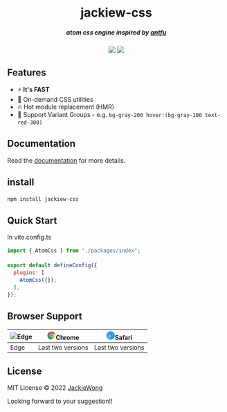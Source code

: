 <h1 align='center'>jackiew-css

<h5 align='center'>

atom css engine inspired by [antfu](https://antfu.me/)

</h5>

</h1>

<div align="center">

[![](https://img.shields.io/badge/license-MIT-violet.svg)](https://champyin.com)
[![](https://img.shields.io/badge/package-NPM-blueviolet.svg)](https://champyin.com)

</div>

## Features

- ⚡️ **It's FAST**
- 🧩 On-demand CSS utilities
- 🔥 Hot module replacement (HMR)
- 🎳 Support Variant Groups - e.g. `bg-gray-200 hover:(bg-gray-100 text-red-300)`

## Documentation

Read the [documentation](https://ui.jackiewongz.com/) for more details.

## install

```javascript
npm install jackiew-css
```

## Quick Start
In vite.config.ts
```javascript
import { AtomCss } from "./packages/index";

export default defineConfig({
  plugins: [
    AtomCss({}),
  ],
});
```

## Browser Support

| <img src="https://github.com/zhubeijia/source/blob/main/srclogo/icon-edge.06c7aa18.svg?raw=true" width="20px">Edge | <img src="https://github.com/zhubeijia/source/blob/main/srclogo/icon-chrome.99f0b30c.svg?raw=true" width="20px">Chrome | <img src="https://github.com/zhubeijia/source/blob/main/srclogo/icon-safari.1bf88a3e.svg?raw=true" width="20px">Safari |
| -------------------------------------------------------------------------------------------------------------------- | ------------------------------------------------------------------------------------------------------------------------ | ------------------------------------------------------------------------------------------------------------------------ |
| Edge                                                                                                                 | Last two versions                                                                                                        | Last two versions                                                                                                        |

## License

MIT License &copy; 2022 [JackieWong](https://github.com/bigJackie)

Looking forward to your suggestion!!
